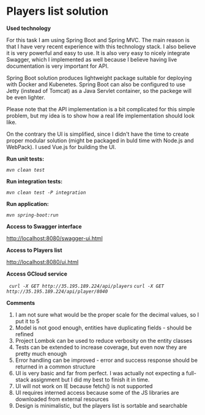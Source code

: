 # Players list solution

**Used technology**

For this task I am using Spring Boot and Spring MVC. The main reason is that I have very recent experience with this technology stack. I also believe it is very powerful and easy to use. It is also very easy to nicely integrate Swagger, which I implemented as well because I believe having live documentation is very important for API.


Spring Boot solution produces lightweight package suitable for deploying with Docker and Kubenetes. Spring Boot can also be configured to use Jetty (instead of Tomcat) as a Java Servlet container, so the packege will be even lighter.


Please note that the API implementation is a bit complicated for this simple problem, but my idea is to show how a real life implementation should look like. 

On the contrary the UI is simplified, since I didn't have the time to create proper modular solution (might be packaged in buld time with Node.js and WebPack). I used Vue.js for building the UI.


**Run unit tests:**

  *`mvn clean test`*

**Run integration tests:**

  *`mvn clean test -P integration`*

**Run application:**

  *`mvn spring-boot:run`*
  
**Access to Swagger interface**

  [http://localhost:8080/swagger-ui.html](http://localhost:8080/swagger-ui.html)
  
  
**Access to Players list**

  [http://localhost:8080/ui.html](http://localhost:8080/ui.html)
  

**Access GCloud service**

*` curl -X GET http://35.195.189.224/api/players`*
*`curl -X GET http://35.195.189.224/api/player/8040`*


**Comments**
1. I am not sure what would be the proper scale for the decimal values, so I put it to 5
2. Model is not good enough, entities have duplicating fields - should be refined
3. Project Lombok can be used to reduce verbosity on the entity classes
4. Tests can be extended to increase coverage, but even now they are pretty much enough
5. Error handling can be improved - error and success response should be returned in а common structure
6. UI is very basic and far from perfect. I was actually not expecting a full-stack assignment but I did my best to finish it in time.
7. UI will not work on IE because fetch() is not supported
8. UI requires interned access because some of the JS libraries are downloaded from external resources
9. Design is minimalistic, but the players list is sortable and searchable
  
  
